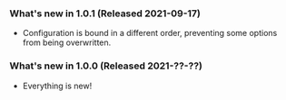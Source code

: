 ### What's new in 1.0.1 (Released 2021-09-17)

* Configuration is bound in a different order, preventing some options from being overwritten.

### What's new in 1.0.0 (Released 2021-??-??)

* Everything is new!
